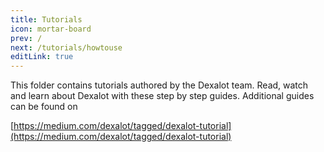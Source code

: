 ```yaml
---
title: Tutorials
icon: mortar-board
prev: /
next: /tutorials/howtouse
editLink: true
---
```


This folder contains tutorials authored by the Dexalot team. Read, watch and learn about Dexalot with these step by step guides. Additional guides can be found on

[https://medium.com/dexalot/tagged/dexalot-tutorial](https://medium.com/dexalot/tagged/dexalot-tutorial)
